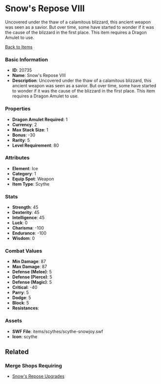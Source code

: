 # Snow's Repose VIII

Uncovered under the thaw of a calamitous blizzard, this ancient weapon was seen as a savior. But over time, some have started to wonder if it was the cause of the blizzard in the first place. This item requires a Dragon Amulet to use.

[Back to Items](../items.md)

### Basic Information

- **ID**: 20735
- **Name**: Snow&#039;s Repose VIII
- **Description**: Uncovered under the thaw of a calamitous blizzard, this ancient weapon was seen as a savior. But over time, some have started to wonder if it was the cause of the blizzard in the first place. This item requires a Dragon Amulet to use.

### Properties

- **Dragon Amulet Required**: 1
- **Currency**: 2
- **Max Stack Size**: 1
- **Bonus**: -30
- **Rarity**: 5
- **Level Requirement**: 80

### Attributes

- **Element**: Ice
- **Category**: 1
- **Equip Spot**: Weapon
- **Item Type**: Scythe

### Stats

- **Strength**: 45
- **Dexterity**: 45
- **Intelligence**: 45
- **Luck**: 0
- **Charisma**: -100
- **Endurance**: -100
- **Wisdom**: 0

### Combat Values

- **Min Damage**: 87
- **Max Damage**: 87
- **Defense (Melee)**: 5
- **Defense (Pierce)**: 5
- **Defense (Magic)**: 5
- **Critical**: -40
- **Parry**: 5
- **Dodge**: 5
- **Block**: 5
- **Resistances**: 

### Assets

- **SWF File**: items/scythes/scythe-snowjoy.swf
- **Icon**: scythe

## Related

### Merge Shops Requiring

- [Snow's Repose Upgrades](../merge-shops/360-snow-s-repose-upgrades.md)

